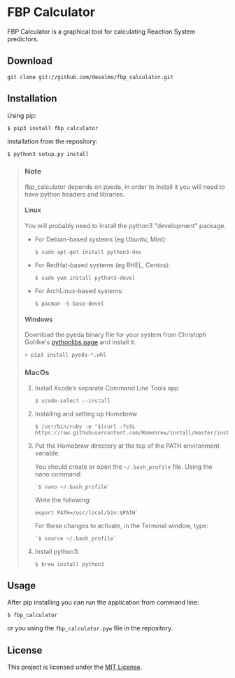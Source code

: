 # FBP Calculator
FBP Calculator is a graphical tool for calculating Reaction System predictors.

## Download
```
git clone git://github.com/deselmo/fbp_calculator.git
```

## Installation
Using pip:
```
$ pip3 install fbp_calculator
```
Installation from the repository:
```
$ python3 setup.py install
```
> ### Note
> fbp_calculator depends on pyeda, in order to install it you will need to have python headers and libraries.
>
> #### Linux
> You will probably need to install the python3 "development" package.
>
> - For Debian-based systems (eg Ubuntu, Mint):
>   ```
>   $ sudo apt-get install python3-dev
>   ```
>
> - For RedHat-based systems (eg RHEL, Centos):
>
>   ```
>   $ sudo yum install python3-devel
>   ```
>
> - For ArchLinux-based systems:
>
>   ```
>   $ pacman -S base-devel
>   ```
>
> #### Windows
> Download the pyeda binary file for your system from Christoph Gohlke's [pythonlibs page](https://www.lfd.uci.edu/~gohlke/pythonlibs/#pyeda) and install it.
>
> ```
> > pip3 install pyeda‑*.whl
> ```
>
> ### MacOs
> 1. Install Xcode’s separate Command Line Tools app
>
>       ```
>       $ xcode-select --install
>       ```
>
> 2. Installing and setting up Homebrew
>
>       ```
>       $ /usr/bin/ruby -e "$(curl -fsSL https://raw.githubusercontent.com/Homebrew/install/master/install)"
>       ```
>
> 3. Put the Homebrew directory at the top of the PATH environment variable.
>
>       You should create or open the `~/.bash_profile` file. Using the nano command:
>
>       ```
>       `$ nano ~/.bash_profile`
>       ```
>
>       Write the following:
>
>       ```
>       export PATH=/usr/local/bin:$PATH`
>       ```
>
>       For these changes to activate, in the Terminal window, type:
>
>       ```
>       `$ source ~/.bash_profile`
>       ```
>
> 4. Install python3:
>
>       ```
>       $ brew install python3
>       ```

## Usage
After pip installing you can run the application from command line:
```
$ fbp_calculator
```
or you using the `fbp_calculator.pyw` file  in the repository.

## License
This project is licensed under the [MIT License](https://github.com/deselmo/FBP-Calculator/blob/master/LICENSE).